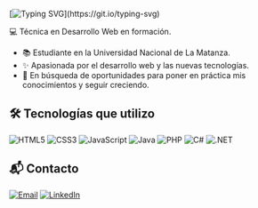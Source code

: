 [![Typing SVG](https://readme-typing-svg.herokuapp.com?font=Fira+Code&size=32&pause=1200&color=7FDBFF&width=600&lines=👋+Hola,+soy+Regina!)](https://git.io/typing-svg)

 💻 Técnica en Desarrollo Web en formación.  
 
- 📚 Estudiante en la Universidad Nacional de La Matanza.
- ✨ Apasionada por el desarrollo web y las nuevas tecnologías. 
- 🎯 En búsqueda de oportunidades para poner en práctica mis conocimientos y seguir creciendo.

## 🛠️ Tecnologías que utilizo
![HTML5](https://img.shields.io/badge/HTML5-E34F26?style=for-the-badge&logo=html5&logoColor=white)
![CSS3](https://img.shields.io/badge/CSS3-1572B6?style=for-the-badge&logo=css3&logoColor=white)
![JavaScript](https://img.shields.io/badge/JavaScript-F7DF1E?style=for-the-badge&logo=javascript&logoColor=black)
![Java](https://img.shields.io/badge/Java-007396?style=for-the-badge&logo=java&logoColor=white)
![PHP](https://img.shields.io/badge/PHP-777BB4?style=for-the-badge&logo=php&logoColor=white)
![C#](https://img.shields.io/badge/C%23-239120?style=for-the-badge&logo=c-sharp&logoColor=white)
![.NET](https://img.shields.io/badge/.NET-512BD4?style=for-the-badge&logo=dotnet&logoColor=white)

## 📬 Contacto
[![Email](https://img.shields.io/badge/Email-regiisanchez%40hotmail.com-red?style=for-the-badge&logo=gmail&logoColor=white)](mailto:regiisanchez@hotmail.com)
[![LinkedIn](https://img.shields.io/badge/LinkedIn-0077B5?style=for-the-badge&logo=linkedin&logoColor=white)](https://www.linkedin.com/in/regina-sanchez-08a331313/)
